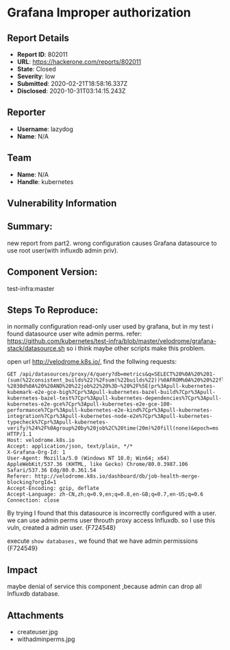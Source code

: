 # Grafana Improper authorization 

## Report Details
- **Report ID**: 802011
- **URL**: https://hackerone.com/reports/802011
- **State**: Closed
- **Severity**: low
- **Submitted**: 2020-02-21T18:58:16.337Z
- **Disclosed**: 2020-10-31T03:14:15.243Z

## Reporter
- **Username**: lazydog
- **Name**: N/A

## Team
- **Name**: N/A
- **Handle**: kubernetes

## Vulnerability Information
## Summary:
new report from part2.
wrong configuration causes Grafana datasource to use root user(with influxdb admin priv).

## Component Version:
test-infra:master

## Steps To Reproduce:
in normally configuration read-only user used by grafana, but in my test i found datasource user wite admin perms.
refer: https://github.com/kubernetes/test-infra/blob/master/velodrome/grafana-stack/datasource.sh
so i think maybe other scripts make this problem.

open url http://velodrome.k8s.io/, find the follwing requests:

```
GET /api/datasources/proxy/4/query?db=metrics&q=SELECT%20%0A%20%201-(sum(%22consistent_builds%22)%2Fsum(%22builds%22))%0AFROM%0A%20%20%22flakes_daily%22%20%0AWHERE%20%0A%20%20time%20%3E%20now()%20-%2030d%0A%20%20AND%20%22job%22%20%3D~%20%2F%5E(pr%3Apull-kubernetes-kubemark-e2e-gce-big%7Cpr%3Apull-kubernetes-bazel-build%7Cpr%3Apull-kubernetes-bazel-test%7Cpr%3Apull-kubernetes-dependencies%7Cpr%3Apull-kubernetes-e2e-gce%7Cpr%3Apull-kubernetes-e2e-gce-100-performance%7Cpr%3Apull-kubernetes-e2e-kind%7Cpr%3Apull-kubernetes-integration%7Cpr%3Apull-kubernetes-node-e2e%7Cpr%3Apull-kubernetes-typecheck%7Cpr%3Apull-kubernetes-verify)%24%2F%0Agroup%20by%20job%2C%20time(20m)%20fill(none)&epoch=ms HTTP/1.1
Host: velodrome.k8s.io
Accept: application/json, text/plain, */*
X-Grafana-Org-Id: 1
User-Agent: Mozilla/5.0 (Windows NT 10.0; Win64; x64) AppleWebKit/537.36 (KHTML, like Gecko) Chrome/80.0.3987.106 Safari/537.36 Edg/80.0.361.54
Referer: http://velodrome.k8s.io/dashboard/db/job-health-merge-blocking?orgId=1
Accept-Encoding: gzip, deflate
Accept-Language: zh-CN,zh;q=0.9,en;q=0.8,en-GB;q=0.7,en-US;q=0.6
Connection: close
```
By trying I found that this datasource is incorrectly configured with a user.
we can use admin perms user throuth proxy access Influxdb.
so I use this vuln, created a admin user.
{F724548}

execute ```show databases,``` we found that we have admin permissions
{F724549}

## Impact

maybe denial of service this component ,because admin can drop all Influxdb database.

## Attachments
- createuser.jpg
- withadminperms.jpg
